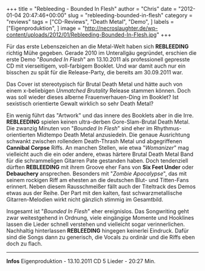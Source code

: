 +++
title = "Rebleeding - Bounded In Flesh"
author = "Chris"
date = "2012-01-04 20:47:46+00:00"
slug = "rebleeding-bounded-in-flesh"
category = "reviews"
tags = ["CD-Reviews", "Death Metal", "Demo", ]
labels = ["Eigenproduktion", ]
image = "http://necroslaughter.de/wp-content/uploads/2012/01/Rebleeding-Bounded-In-Flesh.jpg"
+++

Für das erste Lebenszeichen an die Metal-Welt haben sich **REBLEEDING** richtig Mühe gegeben. Gerade 2010 im Unterallgäu gegründet, erschien die erste Demo "_Bounded In Flesh_" am 13.10.2011 als professionell gepresste CD mit vierseitigem, voll-farbigem Booklet. Und war damit auch nur ein bisschen zu spät für die Release-Party, die bereits am 30.09.2011 war.

Das Cover ist stereotypisch für Brutal Death Metal und hätte auch von einem x-beliebigen _Unmatched Brutality_ Release stammen können. Doch was soll wieder dieses alberne Frauenverhauen-Ding im Booklet? Ist sexistisch orientierte Gewalt wirklich so sehr Death Metal?

Ein wenig führt das "Artwork" und das innere des Booklets aber in die Irre. **REBLEEDING** spielen keinen ultra-derben Gore-Slam-Brutal Death Metal. Die zwanzig Minuten von "_Bounded In Flesh_" sind eher im Rhythmus-orientierten Midtempo Death Metal anzusiedeln. Die genaue Ausrichtung schwankt zwischen rollendem Death-Thrash Metal und abgegriffenen **Cannibal Corpse** Riffs. An manchen Stellen, wie etwa "_Womanizer_" mag vielleicht auch die ein oder andere, etwas härtere Brutal Death Metal Band für die schrammeligen Gitarren Pate gestanden haben. Doch tendenziell dürften **REBLEEDING** mit ihrem Groove eher Fans von **Six Feet Under** oder **Debauchery** ansprechen. Besonders mit "_Zombie Apocalypse_", das mit seinem rockigen Riff am ehesten an die deutschen Blut- und Titten-Fans erinnert. Neben diesem Rausschmeißer fällt auch der Titeltrack des Demos etwas aus der Reihe. Der Part mit den kalten, fast schwarzmetallische Gitarren-Melodien wirkt nicht gänzlich stimmig im Gesamtbild.

Insgesamt ist "_Bounded In Flesh_" eher ereignislos. Das Songwriting geht zwar weitestgehend in Ordnung, viele eingängige Momente und Hooklines lassen die Lieder schnell verstehen und vielleicht sogar verinnerlichen. Nachhaltig hinterlassen **REBLEEDING** hingegen keinerlei Eindruck. Dafür sind die Songs dann zu generisch, die Vocals zu ordinär und die Riffs eben doch zu flach.



---
**Infos**
Eigenproduktion - 13.10.2011
CD 5 Lieder - 20:27 Min.
